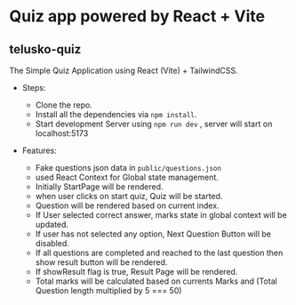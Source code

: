 # Quiz app powered by React + Vite

## telusko-quiz

The Simple Quiz Application using React (Vite) + TailwindCSS.

- Steps:

  - Clone the repo.
  - Install all the dependencies via `npm install`.
  - Start development Server using `npm run dev` , server will start on localhost:5173

- Features:
  - Fake questions json data in `public/questions.json`
  - used React Context for Global state management.
  - Initially StartPage will be rendered.
  - when user clicks on start quiz, Quiz will be started.
  - Question will be rendered based on current index.
  - If User selected correct answer, marks state in global context will be updated.
  - If user has not selected any option, Next Question Button will be disabled.
  - If all questions are completed and reached to the last question then show result button will be rendered.
  - If showResult flag is true, Result Page will be rendered.
  - Total marks will be calculated based on currents Marks and (Total Question length multiplied by 5 === 50)
